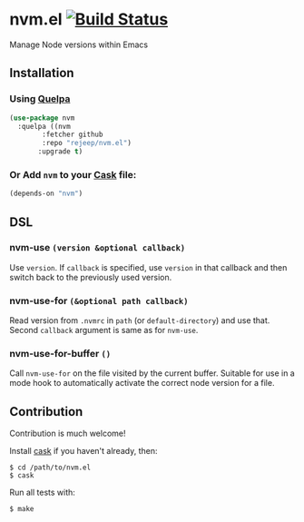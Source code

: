# nvm.el [![Build Status](https://api.travis-ci.org/rejeep/nvm.el.png?branch=master)](http://travis-ci.org/rejeep/nvm.el)

Manage Node versions within Emacs

## Installation

### Using [Quelpa](https://github.com/quelpa/quelpa-use-package)
```lisp
(use-package nvm
  :quelpa ((nvm
	    :fetcher github
	    :repo "rejeep/nvm.el")
	   :upgrade t)
```

### Or Add `nvm` to your [Cask](https://github.com/cask/cask) file:

```lisp
(depends-on "nvm")
```

## DSL

### nvm-use `(version &optional callback)`

Use `version`. If `callback` is specified, use `version` in that
callback and then switch back to the previously used version.

### nvm-use-for `(&optional path callback)`

Read version from `.nvmrc` in `path` (or `default-directory`) and use
that. Second `callback` argument is same as for `nvm-use`.

### nvm-use-for-buffer `()`

Call `nvm-use-for` on the file visited by the current buffer. Suitable
for use in a mode hook to automatically activate the correct node
version for a file.

## Contribution

Contribution is much welcome!

Install [cask](https://github.com/cask/cask) if you haven't
already, then:

    $ cd /path/to/nvm.el
    $ cask

Run all tests with:

    $ make
